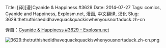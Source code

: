 Title: [译][漫]Cyanide & Happiness #3629
Date: 2014-07-27
Tags: comics, Cyanide and Happiness, Explosm.net, 漫画, 中文翻译, 汉化
Slug: 3629.thetruthishedidhavequackquackiswhenyousnortaduck.zh-cn

译自：[Cyanide & Happiness #3629 - Explosm.net](http://explosm.net/comics/3629/)


![3629.thetruthishedidhavequackquackiswhenyousnortaduck.zh-cn.png](/static/images/comics/3629.thetruthishedidhavequackquackiswhenyousnortaduck.zh-cn.png)




